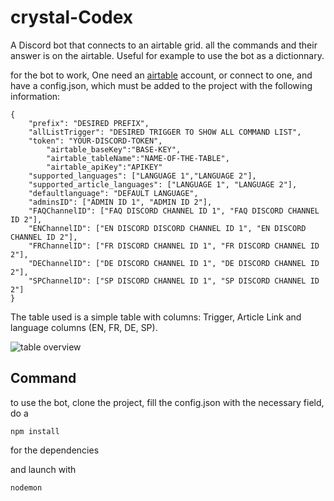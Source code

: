# crystal-Codex

A Discord bot that connects to an airtable grid.
all the commands and their answer is on the airtable.
Useful for example to use the bot as a dictionnary.

for the bot to work,
One need an [airtable](https://airtable.com/) account, or connect to one, and have a config.json, which must be added to the project with the following information:

```
{
	"prefix": "DESIRED PREFIX",
	"allListTrigger": "DESIRED TRIGGER TO SHOW ALL COMMAND LIST",
	"token": "YOUR-DISCORD-TOKEN",
    	"airtable_baseKey":"BASE-KEY",
    	"airtable_tableName":"NAME-OF-THE-TABLE",
    	"airtable_apiKey":"APIKEY"	
	"supported_languages": ["LANGUAGE 1","LANGUAGE 2"],
	"supported_article_languages": ["LANGUAGE 1", "LANGUAGE 2"],
	"defaultlanguage": "DEFAULT LANGUAGE",
	"adminsID": ["ADMIN ID 1", "ADMIN ID 2"],
	"FAQChannelID": ["FAQ DISCORD CHANNEL ID 1", "FAQ DISCORD CHANNEL ID 2"],
	"ENChannelID": ["EN DISCORD DISCORD CHANNEL ID 1", "EN DISCORD CHANNEL ID 2"],
	"FRChannelID": ["FR DISCORD CHANNEL ID 1", "FR DISCORD CHANNEL ID 2"],
	"DEChannelID": ["DE DISCORD CHANNEL ID 1", "DE DISCORD CHANNEL ID 2"],
	"SPChannelID": ["SP DISCORD CHANNEL ID 1", "SP DISCORD CHANNEL ID 2"]
}
```
The table used is a simple table with columns: Trigger, Article Link and language columns (EN, FR, DE, SP).


![table overview](https://cdn.discordapp.com/attachments/813825488840949770/843452249153994752/unknown.png)

## Command
to use the bot, clone the project, fill the config.json with the necessary field, do a 
```
npm install 
```
for the dependencies

and launch with
```
nodemon
```

